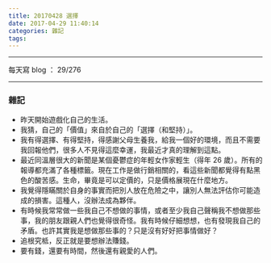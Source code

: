 ```yaml
---
title: 20170428 選擇
date: 2017-04-29 11:40:14
categories: 雜記
tags:
---
```


---

每天寫 blog ： 29/276

---

### 雜記

- 昨天開始遊戲化自己的生活。
- 我猜，自己的「價值」來自於自己的「選擇（和堅持）」。
- 我有得選擇、有得堅持，得感謝父母生養我，給我一個好的環境，而且不需要我回報他們，很多人不見得這麼幸運，我最近才真的理解到這點。
- 最近同溫層很大的新聞是某個憂鬱症的年輕女作家輕生（得年 26 歲）。所有的報導都充滿了各種標籤。現在工作是做行銷相關的，看這些新聞都覺得有點黑色的酸苦感。生命，畢竟是可以定價的，只是價格展現在什麼地方。
- 我覺得隱瞞關於自身的事實而把別人放在危險之中，讓別人無法評估你可能造成的損害。這種人，沒辦法成為夥伴。
- 有時候我常常做一些我自己不想做的事情，或者至少我自己聲稱我不想做那些事，我的朋友跟親人們也覺得很奇怪。我有時候仔細想想，也有發現我自己的矛盾。也許其實我是想做那些事的？只是沒有好好把事情做好？
- 追根究柢，反正就是要想辦法賺錢。
- 要有錢，還要有時間，然後還有親愛的人們。
